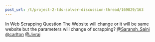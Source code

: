 ```yaml
---
post_url: /t/project-2-tds-solver-discussion-thread/169029/163
---
```

In Web Scrapping Question The Website will change or it will be same website but the parameters will change of scrapping? [@Saransh\_Saini](/u/saransh_saini) [@carlton](/u/carlton) [@Jivraj](/u/jivraj)